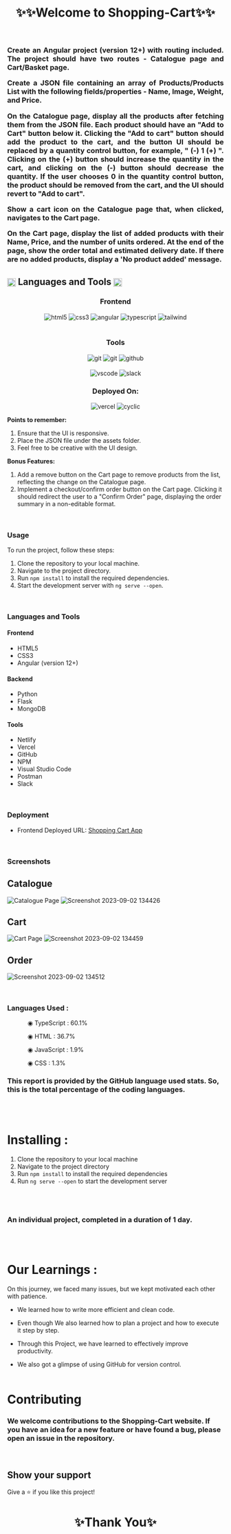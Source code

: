 
<h1 align="center">✨✨Welcome to Shopping-Cart✨✨</h1>

<br/>
<h3 align="justify" width="80%">
Create an Angular project (version 12+) with routing included. The project should have two routes - Catalogue page and Cart/Basket page.
  
Create a JSON file containing an array of Products/Products List with the following fields/properties - Name, Image, Weight, and Price.
  
On the Catalogue page, display all the products after fetching them from the JSON file. Each product should have an "Add to Cart" button below it. Clicking the "Add to cart" button should add the product to the cart, and the button UI should be replaced by a quantity control button, for example, " (-) 1 (+) ". Clicking on the (+) button should increase the quantity in the cart, and clicking on the (-) button should decrease the quantity. If the user chooses 0 in the quantity control button, the product should be removed from the cart, and the UI should revert to "Add to cart".

Show a cart icon on the Catalogue page that, when clicked, navigates to the Cart page.

On the Cart page, display the list of added products with their Name, Price, and the number of units ordered. At the end of the page, show the order total and estimated delivery date. If there are no added products, display a 'No product added' message.

<h2 align="left">
<img src="https://art.pixilart.com/486745d4bb1ef18.gif"  width="20" height="20" align="center">
 Languages and Tools
<img src="https://art.pixilart.com/486745d4bb1ef18.gif"  width="20" height="20" align="center">
</h2>
<div align="center">
 
 <div align="center"><h3 align="center">Frontend</h3>
<img src="https://img.shields.io/badge/html5-%23E34F26.svg?style=for-the-badge&logo=html5&logoColor=white" align="center" alt="html5">
<img src = "https://img.shields.io/badge/css3-%231572B6.svg?style=for-the-badge&logo=css3&logoColor=white" align="center" alt="css3">
<img src ="https://img.shields.io/badge/angular-%23323330.svg?style=for-the-badge&logo=angular&logoColor=%23F7DF1E" align="center" alt="angular">
<img src ="https://img.shields.io/badge/typescript-%23323330.svg?style=for-the-badge&logo=typescript&logoColor=%23F7DF1E" align="center" alt="typescript">
   <img src ="https://img.shields.io/badge/tailwind-%23323330.svg?style=for-the-badge&logo=tailwind&logoColor=%23F7DF1E" align="center" alt="tailwind">
<br/>
<br/>
</div>

 <div align="center"><h3 align="center">Tools</h3> 
<img src="https://img.shields.io/badge/netlify-%23000000.svg?style=for-the-badge&logo=netlify&logoColor=#00C7B7" align="center" alt="git"/>
   <img src="https://img.shields.io/badge/vercel-%23000000.svg?style=for-the-badge&logo=vercel&logoColor=whit" align="center" alt="git"/>
   <img src="https://img.shields.io/badge/GitHub-100000?style=for-the-badge&logo=github&logoColor=white"  align="center" alt="github"/>
     <br />
     <br />

   <img src="https://img.shields.io/badge/Visual%20Studio-5C2D91.svg?style=for-the-badge&logo=visual-studio&logoColor=white"  align="center" alt="vscode"/>
   <img src="https://img.shields.io/badge/Slack-4A154B?style=for-the-badge&logo=slack&logoColor=white" align="center" alt="slack"/>
 </div>
</div>
<div align="center"><h3 align="center">Deployed On:</h3>
  <img src="https://img.shields.io/badge/vercel-%23000000.svg?style=for-the-badge&logo=vercel&logoColor=white"  alt="vercel"/>
  <img src="https://img.shields.io/badge/cyclic-5458F6?style=for-the-badge&logo=cyclic&logoColor=white" alt="cyclic" />
</div>
</p>

**Points to remember:**
1. Ensure that the UI is responsive.
2. Place the JSON file under the assets folder.
3. Feel free to be creative with the UI design.

**Bonus Features:**
1. Add a remove button on the Cart page to remove products from the list, reflecting the change on the Catalogue page.
2. Implement a checkout/confirm order button on the Cart page. Clicking it should redirect the user to a "Confirm Order" page, displaying the order summary in a non-editable format.

<br/>

### Usage

To run the project, follow these steps:

1. Clone the repository to your local machine.
2. Navigate to the project directory.
3. Run `npm install` to install the required dependencies.
4. Start the development server with `ng serve --open`.

<br/>

### Languages and Tools

#### Frontend
- HTML5
- CSS3
- Angular (version 12+)

#### Backend
- Python
- Flask
- MongoDB

#### Tools
- Netlify
- Vercel
- GitHub
- NPM
- Visual Studio Code
- Postman
- Slack

<br/>

### Deployment

- Frontend Deployed URL: [Shopping Cart App](https://angular-tailwind-cart-app.vercel.app/)

<br/>

### Screenshots

## Catalogue

![Catalogue Page](https://github.com/AyushiVashisth/platform-commons/assets/107119119/aaeaeacb-b318-417c-9ef3-ec9a45a0693d)
![Screenshot 2023-09-02 134426](https://github.com/AyushiVashisth/platform-commons/assets/107119119/fb0f79b3-cdbe-41c5-b2ea-78a301eec02f)

## Cart


![Cart Page](https://github.com/AyushiVashisth/platform-commons/assets/107119119/64929512-743c-48bb-9179-7917f4d80336)
![Screenshot 2023-09-02 134459](https://github.com/AyushiVashisth/platform-commons/assets/107119119/568d50e7-054e-4052-b51c-599db6947293)

## Order
![Screenshot 2023-09-02 134512](https://github.com/AyushiVashisth/platform-commons/assets/107119119/758067d9-1bbc-478d-8009-644a34893c0b)



<br/>

### Languages Used :

<ul dir="auto">
 <ol dir="auto">◉ TypeScript : 60.1%</ol>
 <ol dir="auto">◉ HTML : 36.7%</ol>
 <ol dir="auto">◉ JavaScript : 1.9%</ol>
 <ol dir="auto">◉ CSS : 1.3%</ol>
 </ul>

### This report is provided by the GitHub language used stats. So, this is the total percentage of the coding languages.

<br/><br/>

# Installing :

1. Clone the repository to your local machine
2. Navigate to the project directory
3. Run `npm install` to install the required dependencies
4. Run `ng serve --open` to start the development server

<br/><br/>

### An individual project, completed in a duration of 1 day.

<br/><br/>

# Our Learnings : 
On this journey, we faced many issues, but we kept motivated each other with patience. 

- We learned how to write more efficient and clean code.

- Even though  We also learned how to plan a project and how to execute it step by step.

- Through this Project, we have learned  to effectively improve productivity.

- We also got a glimpse of using GitHub for version control.
<br/><br/>

# Contributing

### We welcome contributions to the Shopping-Cart website. If you have an idea for a new feature or have found a bug, please open an issue in the repository.

<br/>

## Show your support

Give a ⭐️ if you like this project!

<h1 align="center">✨Thank You✨</h1>
